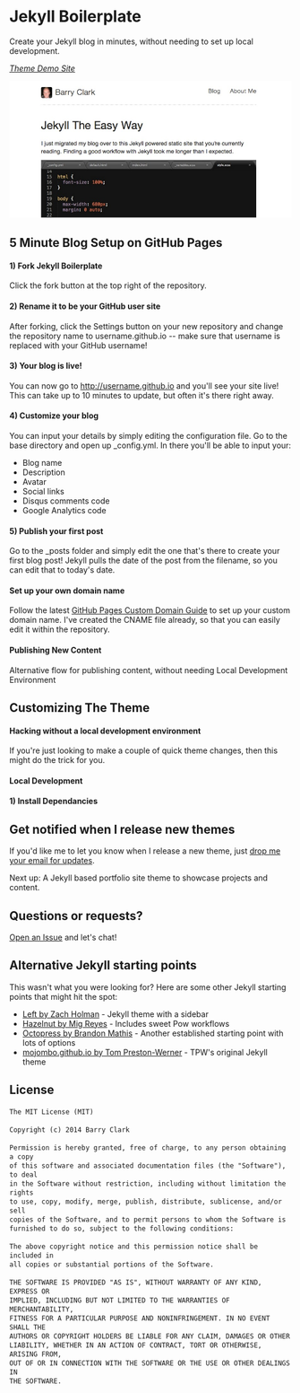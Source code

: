 # Jekyll Boilerplate

Create your Jekyll blog in minutes, without needing to set up local development. 

*[Theme Demo Site](http://jekyllboilerplate.com)*

![Jekyll Boilerplate - theme screenshot](/images/jekyll-boilerplate.jpg)    

## 5 Minute Blog Setup on GitHub Pages

#### 1) Fork Jekyll Boilerplate

Click the fork button at the top right of the repository. 

#### 2) Rename it to be your GitHub user site

After forking, click the Settings button on your new repository and change the repository name to username.github.io -- make sure that username is replaced with your GitHub username! 

#### 3) Your blog is live!

You can now go to http://username.github.io and you'll see your site live! This can take up to 10 minutes to update, but often it's there right away. 

#### 4) Customize your blog

You can input your details by simply editing the configuration file. Go to the base directory and open up _config.yml. In there you'll be able to input your:

- Blog name
- Description
- Avatar
- Social links
- Disqus comments code
- Google Analytics code

#### 5) Publish your first post

Go to the _posts folder and simply edit the one that's there to create your first blog post! Jekyll pulls the date of the post from the filename, so you can edit that to today's date. 

#### Set up your own domain name

Follow the latest [GitHub Pages Custom Domain Guide](https://help.github.com/articles/setting-up-a-custom-domain-with-pages) to set up your custom domain name. I've created the CNAME file already, so that you can easily edit it within the repository. 

#### Publishing New Content

Alternative flow for publishing content, without needing Local Development Environment

## Customizing The Theme

#### Hacking without a local development environment

If you're just looking to make a couple of quick theme changes, then this might do the trick for you.

#### Local Development 

#### 1) Install Dependancies



## Get notified when I release new themes

If you'd like me to let you know when I release a new theme, just [drop me your email for updates](http://getresponse.com). 

Next up: A Jekyll based portfolio site theme to showcase projects and content. 

## Questions or requests?

[Open an Issue](https://github.com/barryclark/jekyll-boilerplate/issues/new) and let's chat!

## Alternative Jekyll starting points

This wasn't what you were looking for? Here are some other Jekyll starting points that might hit the spot:

- [Left by Zach Holman](https://github.com/holman/left) - Jekyll theme with a sidebar  
- [Hazelnut by Mig Reyes](https://github.com/migreyes/hazelnut) - Includes sweet Pow workflows  
- [Octopress by Brandon Mathis](https://github.com/imathis/octopress) - Another established starting point with lots of options  
- [mojombo.github.io by Tom Preston-Werner](https://github.com/mojombo/mojombo.github.io) - TPW's original Jekyll theme  

## License

```
The MIT License (MIT)

Copyright (c) 2014 Barry Clark

Permission is hereby granted, free of charge, to any person obtaining a copy
of this software and associated documentation files (the "Software"), to deal
in the Software without restriction, including without limitation the rights
to use, copy, modify, merge, publish, distribute, sublicense, and/or sell
copies of the Software, and to permit persons to whom the Software is
furnished to do so, subject to the following conditions:

The above copyright notice and this permission notice shall be included in
all copies or substantial portions of the Software.

THE SOFTWARE IS PROVIDED "AS IS", WITHOUT WARRANTY OF ANY KIND, EXPRESS OR
IMPLIED, INCLUDING BUT NOT LIMITED TO THE WARRANTIES OF MERCHANTABILITY,
FITNESS FOR A PARTICULAR PURPOSE AND NONINFRINGEMENT. IN NO EVENT SHALL THE
AUTHORS OR COPYRIGHT HOLDERS BE LIABLE FOR ANY CLAIM, DAMAGES OR OTHER
LIABILITY, WHETHER IN AN ACTION OF CONTRACT, TORT OR OTHERWISE, ARISING FROM,
OUT OF OR IN CONNECTION WITH THE SOFTWARE OR THE USE OR OTHER DEALINGS IN
THE SOFTWARE.
```